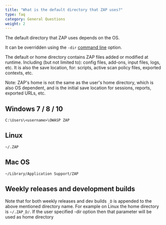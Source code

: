 ```yaml
---
title: "What is the default directory that ZAP uses?"
type: faq
category: General Questions
weight: 2
---
```


The default directory that ZAP uses depends on the OS.

It can be overridden using the `-dir` [command line](/docs/desktop/cmdline/) option.

The default or home directory contains ZAP files added or modified at runtime. Including (but not limited to): config files, add-ons, input files, logs, etc. It is also the save location, for: scripts, active scan policy files, exported contexts, etc.

Note: ZAP's home is not the same as the user's home directory, which is also OS dependent, and is the initial save location for sessions, reports, exported URLs, etc.

##  Windows 7 / 8 / 10

`C:\Users\<username>\OWASP ZAP`

##  Linux

`~/.ZAP`

##  Mac OS

`~/Library/Application Support/ZAP`

##  Weekly releases and development builds

Note that for both weekly releases and dev builds `_D` is appended to the above mentioned directory name. For example on Linux the home directory is `~/.ZAP_D/`. If the user specified -dir option then that parameter will be used as home directory  
